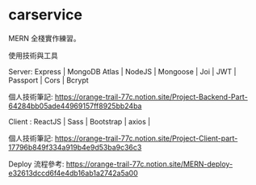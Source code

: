# carservice

MERN 全棧實作練習。

使用技術與工具

Server:
Express | MongoDB Atlas | NodeJS | Mongoose | Joi | JWT | Passport | Cors | Bcrypt 

個人技術筆記:
https://orange-trail-77c.notion.site/Project-Backend-Part-64284bb05ade44969157ff8925bb24ba

Client :
ReactJS | Sass | Bootstrap | axios |

個人技術筆記:
https://orange-trail-77c.notion.site/Project-Client-part-17796b849f334a919b4e9d53ba9c36c3

Deploy 流程參考:
https://orange-trail-77c.notion.site/MERN-deploy-e32613dccd6f4e4db16ab1a2742a5a00
